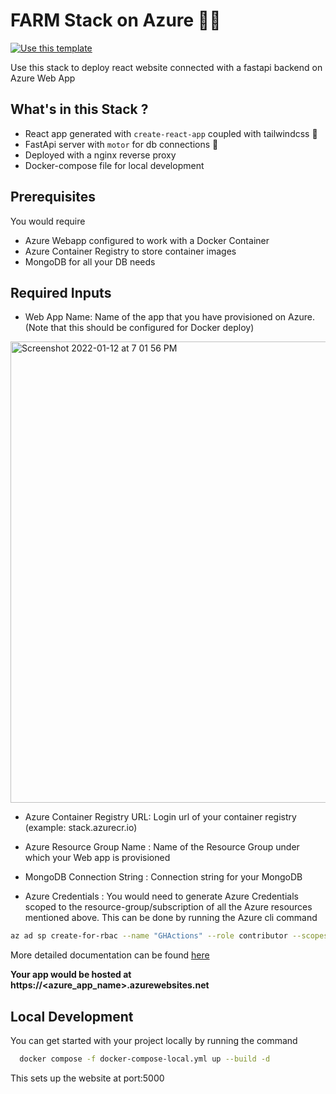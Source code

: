 # FARM Stack on Azure 🧑‍🌾

[![Use this template](https://github.com/stack-instance/badge.svg)](https://github.com/stack-instance?stack_template_owner=prabum3&stack_template_repo=farm-stack-azure)
                
Use this stack to deploy react website connected with a fastapi backend on Azure Web App

## What's in this Stack ?

- React app generated with `create-react-app` coupled with tailwindcss 🌟
- FastApi server with `motor` for db connections 🚀
- Deployed with a nginx reverse proxy
- Docker-compose file for local development

## Prerequisites

You would require
 - Azure Webapp configured to work with a Docker Container
 - Azure Container Registry to store container images
 - MongoDB for all your DB needs

## Required Inputs

- Web App Name: Name of the app that you have provisioned on Azure.
(Note that this should be configured for Docker deploy)
<img width="738" alt="Screenshot 2022-01-12 at 7 01 56 PM" src="https://user-images.githubusercontent.com/39593587/149175613-6bc8cdf0-1835-41b4-8cd3-3164e7f9bc06.png">

- Azure Container Registry URL: Login url of your container registry (example: stack.azurecr.io)

- Azure Resource Group Name : Name of the Resource Group under which your Web app is provisioned

- MongoDB Connection String : Connection string for your MongoDB

- Azure Credentials : You would need to generate Azure Credentials scoped to the resource-group/subscription of all the Azure resources mentioned above.
This can be done by running the Azure cli command

```bash
az ad sp create-for-rbac --name "GHActions" --role contributor --scopes /subscriptions/{subscription-id}/resourceGroups/{resource-group} -sdk-auth

```
More detailed documentation can be found [here](https://docs.microsoft.com/en-us/azure/developer/github/connect-from-azure?tabs=azure-portal%2Clinux#use-the-azure-login-action-with-a-service-principal-secret)

**Your app would be hosted at https://<azure_app_name>.azurewebsites.net**

 ## Local Development

 You can get started with your project locally by running the command

 ```bash
   docker compose -f docker-compose-local.yml up --build -d
 ```

 This sets up the website at port:5000

